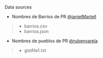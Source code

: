 Data sources


- Nombres de Barrios de PR [@janielMartell](https://gist.github.com/janielMartell/e629fe1448fd312c1830880fca78340d)

> - barrios.csv
> - barrios.json

- Nombres de pueblos de PR [@rubenvarela](https://gist.github.com/rubenvarela/8475772)

> - gistfile1.txt
